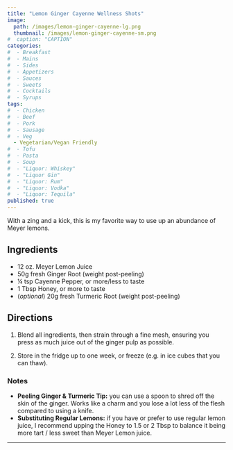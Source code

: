 ```yaml
---
title: "Lemon Ginger Cayenne Wellness Shots"
image: 
  path: /images/lemon-ginger-cayenne-lg.png
  thumbnail: /images/lemon-ginger-cayenne-sm.png
#  caption: "CAPTION"
categories:
#  - Breakfast
#  - Mains
#  - Sides
#  - Appetizers
#  - Sauces
#  - Sweets
#  - Cocktails
#  - Syrups
tags:
#  - Chicken
#  - Beef
#  - Pork
#  - Sausage
#  - Veg
  - Vegetarian/Vegan Friendly
#  - Tofu
#  - Pasta
#  - Soup
#  - "Liquor: Whiskey"
#  - "Liquor Gin"
#  - "Liquor: Rum"
#  - "Liquor: Vodka"
#  - "Liquor: Tequila"
published: true
---
```


With a zing and a kick, this is my favorite way to use up an abundance of Meyer lemons.

## Ingredients

- 12 oz. Meyer Lemon Juice
- 50g fresh Ginger Root (weight post-peeling)
- ¼ tsp Cayenne Pepper, or more/less to taste
- 1 Tbsp Honey, or more to taste
- (_optional_) 20g fresh Turmeric Root (weight post-peeling)

## Directions

1. Blend all ingredients, then strain through a fine mesh, ensuring you press as much juice out of the ginger pulp as possible. 

1. Store in the fridge up to one week, or freeze (e.g. in ice cubes that you can thaw).

### Notes

* **Peeling Ginger & Turmeric Tip:** you can use a spoon to shred off the skin of the ginger. Works like a charm and you lose a lot less of the flesh compared to using a knife.
* **Substituting Regular Lemons:** if you have or prefer to use regular lemon juice, I recommend upping the Honey to 1.5 or 2 Tbsp to balance it being more tart / less sweet than Meyer Lemon juice.

---

